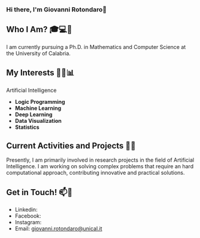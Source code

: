 ### Hi there, I'm Giovanni Rotondaro👋

## Who I Am? 🎓💻🔭

I am currently pursuing a Ph.D. in Mathematics and Computer Science at the University of Calabria.

## My Interests 🧠🌐📊
Artificial Intelligence
- **Logic Programming**
- **Machine Learning**
- **Deep Learning**
- **Data Visualization**
- **Statistics**

## Current Activities and Projects 🚀🔬
Presently, I am primarily involved in research projects in the field of Artificial Intelligence. I am working on solving complex problems that require an hard computational approach, contributing innovative and practical solutions.

## Get in Touch! 📫🤝
- Linkedin:
- Facebook:
- Instagram:
- Email: giovanni.rotondaro@unical.it

<!--
**giovannirotondaro/giovannirotondaro** is a ✨ _special_ ✨ repository because its `README.md` (this file) appears on your GitHub profile.

Here are some ideas to get you started:

- 🔭 I’m currently working on ...
- 🌱 I’m currently learning ...
- 👯 I’m looking to collaborate on ...
- 🤔 I’m looking for help with ...
- 💬 Ask me about ...
- 📫 How to reach me: ...
- 😄 Pronouns: ...
- ⚡ Fun fact: ...
-->

